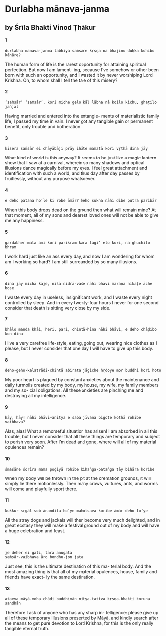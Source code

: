 # Durlabha mānava-janma

## by Śrīla Bhakti Vinod Ṭhākur

#### 1

    durlabha mānava-janma labhiyā saṁsāre kṛṣṇa nā bhajinu duḥka kohibo kāhāre?

The human form of life is the rarest opportunity for attaining spiritual perfection. But now I am lament- ing, because I’ve somehow or other been born with such an opportunity, and I wasted it by never worshiping Lord Krishna. Oh, to whom shall I tell the tale of this misery?

#### 2

    ‘saṁsār’ ‘saṁsār’, kori miche gelo kāl lābha nā koilo kichu, ghaṭilo jañjāl

Having married and entered into the entangle- ments of materialistic family life, I passed my time in vain. I never got any tangible gain or permanent benefit, only trouble and botheration.

#### 3

    kisera saṁsār ei chāyābāji prāy ihāte mamatā kori vṛthā dina jāy

What kind of world is this anyway? It seems to be just like a magic lantern show that I saw at a carnival, wherein so many shadows and optical illusions dance magically before my eyes. I feel great attachment and identification with such a world, and thus day after day passes by fruitlessly, without any purpose whatsoever.

#### 4

    e deho patana ho’le ki robe āmār? keho sukha nāhi dibe putra paribār

When this body drops dead on the ground then what will remain mine? At that moment, all of my sons and dearest loved ones will not be able to give me any happiness.

#### 5

    gardabher mata āmi kori pariśram kāra lāgi’ eto kori, nā ghuchilo bhram

I work hard just like an ass every day, and now I am wondering for whom am I working so hard? I am still surrounded by so many illusions.

#### 6

    dina jāy michā kāje, niśā nidrā-vaśe nāhi bhāvi maraṇa nikaṭe āche bose

I waste every day in useless, insignificant work, and I waste every night controlled by sleep. And in every twenty-four hours I never for one second consider that death is sitting very close by my side.

#### 7

    bhālo manda khāi, heri, pari, chintā-hīna nāhi bhāvi, e deho chāḍibo kon dina

I live a very carefree life-style, eating, going out, wearing nice clothes as I please, but I never consider that one day I will have to give up this body.

#### 8

    deho-geho-kalatrādi-chintā abirata jāgiche hṛdoye mor buddhi kori hoto

My poor heart is plagued by constant anxieties about the maintenance and daily turmoils created by my body, my house, my wife, my family members and my so- cial obligations. All these anxieties are pinching me and destroying all my intelligence.

#### 9

    hāy, hāy! nāhi bhāvi—anitya e saba jīvana bigote kothā rohibe vaibhava?

Alas, alas! What a remorseful situation has arisen! I am absorbed in all this trouble, but I never consider that all these things are temporary and subject to perish very soon. After I’m dead and gone, where will all of my material opulences remain?

#### 10

    śmaśāne śorīra mama poḍiyā rohibe bihaṅga-pataṅga tāy bihāra koribe

When my body will be thrown in the pit at the cremation grounds, it will simply lie there motionlessly. Then many crows, vultures, ants, and worms will come and playfully sport there.

#### 11

    kukkur sṛgāl sob ānandita ho’ye mahotsava koribe āmār deho lo’ye

All the stray dogs and jackals will then become very much delighted, and in great ecstasy they will make a festival ground out of my body and will have a huge celebration and feast.

#### 12

    je deher ei gati, tāra anugata
    saṁsār-vaibhava āro bondhu-jon jata

Just see, this is the ultimate destination of this ma- terial body. And the most amazing thing is that all of my material opulences, house, family and friends have exact- ly the same destination.

#### 13

    ataeva māyā-moha chāḍi buddhimān nitya-tattva kṛṣṇa-bhakti koruna sandhān

Therefore I ask of anyone who has any sharp in- telligence: please give up all of these temporary illusions presented by Māyā, and kindly search after the means to get pure devotion to Lord Krishna, for this is the only really tangible eternal truth.

